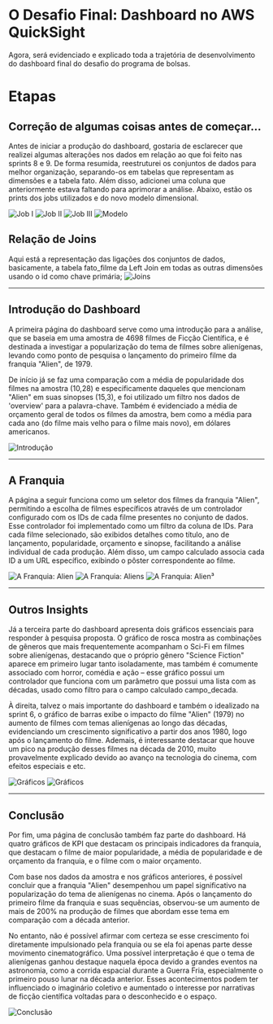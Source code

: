 
# O Desafio Final: Dashboard no AWS QuickSight

Agora, será evidenciado e explicado toda a trajetória de desenvolvimento do dashboard final do desafio do programa de bolsas.

# Etapas

## Correção de algumas coisas antes de começar...

Antes de iniciar a produção do dashboard, gostaria de esclarecer que realizei algumas alterações nos dados em relação ao que foi feito nas sprints 8 e 9. De forma resumida, reestruturei os conjuntos de dados para melhor organização, separando-os em tabelas que representam as dimensões e a tabela fato. Além disso, adicionei uma coluna que anteriormente estava faltando para aprimorar a análise. Abaixo, estão os prints dos jobs utilizados e do novo modelo dimensional.

![Job I](../evidencias/01job.png)
![Job II](../evidencias/02job.png)
![Job III](../evidencias/03job.png)
![Modelo](../evidencias/04modelo.png)

## Relação de Joins

Aqui está a representação das ligações dos conjuntos de dados, basicamente, a tabela fato_filme da Left Join em todas as outras dimensões usando o id como chave primária;
![Joins](../evidencias/05qs.png)

--- 

## Introdução do Dashboard

A primeira página do dashboard serve como uma introdução para a análise, que se baseia em uma amostra de 4698 filmes de Ficção Científica, e é destinada a investigar a popularização do tema de filmes sobre alienígenas, levando como ponto de pesquisa o lançamento do primeiro filme da franquia "Alien", de 1979.

De início já se faz uma comparação com a média de popularidade dos filmes na amostra (10,28) e especificamente daqueles que mencionam "Alien" em suas sinopses (15,3), e foi utilizado um filtro nos dados de 'overview' para a palavra-chave. Também é evidenciado a média de orçamento geral de todos os filmes da amostra, bem como a média para cada ano (do filme mais velho para o filme mais novo), em dólares americanos.

![Introdução](../evidencias/06qs.png)

---

## A Franquia

A página a seguir funciona como um seletor dos filmes da franquia "Alien", permitindo a escolha de filmes específicos através de um controlador configurado com os IDs de cada filme presentes no conjunto de dados. Esse controlador foi implementado como um filtro da coluna de IDs. Para cada filme selecionado, são exibidos detalhes como título, ano de lançamento, popularidade, orçamento e sinopse, facilitando a análise individual de cada produção. Além disso, um campo calculado associa cada ID a um URL específico, exibindo o pôster correspondente ao filme.

![A Franquia: Alien](../evidencias/07qs.png)
![A Franquia: Aliens](../evidencias/08qs.png)
![A Franquia: Alien³](../evidencias/09qs.png)

---

## Outros Insights

Já a terceira parte do dashboard apresenta dois gráficos essenciais para responder à pesquisa proposta. O gráfico de rosca mostra as combinações de gêneros que mais frequentemente acompanham o Sci-Fi em filmes sobre alienígenas, destacando que o próprio gênero "Science Fiction" aparece em primeiro lugar tanto isoladamente, mas também é comumente associado com horror, comédia e ação – esse gráfico possui um controlador que funciona com um parâmetro que possui uma lista com as décadas, usado como filtro para o campo calculado campo_decada.

À direita, talvez o mais importante do dashboard e também o idealizado na sprint 6, o gráfico de barras exibe o impacto do filme "Alien" (1979) no aumento de filmes com temas alienígenas ao longo das décadas, evidenciando um crescimento significativo a partir dos anos 1980, logo após o lançamento do filme. Ademais, é interessante destacar que houve um pico na produção desses filmes na década de 2010, muito provavelmente explicado devido ao avanço na tecnologia do cinema, com efeitos especiais e etc.

![Gráficos](../evidencias/010qs.png)
![Gráficos](../evidencias/011qs.png)

---

## Conclusão

Por fim, uma página de conclusão também faz parte do dashboard. Há quatro gráficos de KPI que destacam os principais indicadores da franquia, que destacam o filme de maior popularidade, a média de popularidade e de orçamento da franquia, e o filme com o maior orçamento.

Com base nos dados da amostra e nos gráficos anteriores, é possível concluir que a franquia "Alien" desempenhou um papel significativo na popularização do tema de alienígenas no cinema. Após o lançamento do primeiro filme da franquia e suas sequências, observou-se um aumento de mais de 200% na produção de filmes que abordam esse tema em comparação com a década anterior.

No entanto, não é possível afirmar com certeza se esse crescimento foi diretamente impulsionado pela franquia ou se ela foi apenas parte desse movimento cinematográfico. Uma possível interpretação é que o tema de alienígenas ganhou destaque naquela época devido a grandes eventos na astronomia, como a corrida espacial durante a Guerra Fria, especialmente o primeiro pouso lunar na década anterior. Esses acontecimentos podem ter influenciado o imaginário coletivo e aumentado o interesse por narrativas de ficção científica voltadas para o desconhecido e o espaço.

![Conclusão](../evidencias/012qs.png)
